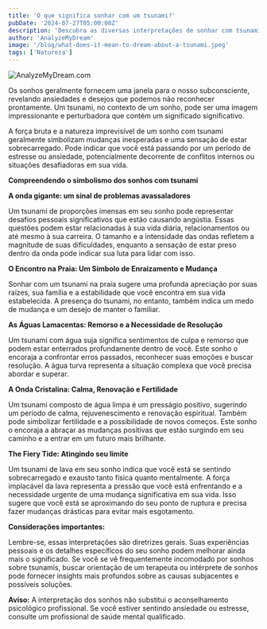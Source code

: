 ```yaml
---
title: 'O que significa sonhar com um tsunami?'
pubDate: '2024-07-27T05:00:00Z'
description: 'Descubra as diversas interpretações de sonhar com tsunami, desde mudanças inesperadas na sua vida até reflexos do seu estado emocional.'
author: 'AnalyzeMyDream'
image: '/blog/what-does-it-mean-to-dream-about-a-tsunami.jpeg'
tags: ['Natureza']
---
```


![AnalyzeMyDream.com](/blog/what-does-it-mean-to-dream-about-a-tsunami.jpeg)


Os sonhos geralmente fornecem uma janela para o nosso subconsciente, revelando ansiedades e desejos que podemos não reconhecer prontamente. Um tsunami, no contexto de um sonho, pode ser uma imagem impressionante e perturbadora que contém um significado significativo. 

A força bruta e a natureza imprevisível de um sonho com tsunami geralmente simbolizam mudanças inesperadas e uma sensação de estar sobrecarregado. Pode indicar que você está passando por um período de estresse ou ansiedade, potencialmente decorrente de conflitos internos ou situações desafiadoras em sua vida.

**Compreendendo o simbolismo dos sonhos com tsunami**

**A onda gigante: um sinal de problemas avassaladores**

Um tsunami de proporções imensas em seu sonho pode representar desafios pessoais significativos que estão causando angústia. Essas questões podem estar relacionadas à sua vida diária, relacionamentos ou até mesmo à sua carreira. O tamanho e a intensidade das ondas refletem a magnitude de suas dificuldades, enquanto a sensação de estar preso dentro da onda pode indicar sua luta para lidar com isso.

**O Encontro na Praia: Um Símbolo de Enraizamento e Mudança**

Sonhar com um tsunami na praia sugere uma profunda apreciação por suas raízes, sua família e a estabilidade que você encontra em sua vida estabelecida. A presença do tsunami, no entanto, também indica um medo de mudança e um desejo de manter o familiar.

**As Águas Lamacentas: Remorso e a Necessidade de Resolução**

Um tsunami com água suja significa sentimentos de culpa e remorso que podem estar enterrados profundamente dentro de você. Este sonho o encoraja a confrontar erros passados, reconhecer suas emoções e buscar resolução. A água turva representa a situação complexa que você precisa abordar e superar.

**A Onda Cristalina: Calma, Renovação e Fertilidade**

Um tsunami composto de água limpa é um presságio positivo, sugerindo um período de calma, rejuvenescimento e renovação espiritual. Também pode simbolizar fertilidade e a possibilidade de novos começos. Este sonho o encoraja a abraçar as mudanças positivas que estão surgindo em seu caminho e a entrar em um futuro mais brilhante.

**The Fiery Tide: Atingindo seu limite**

Um tsunami de lava em seu sonho indica que você está se sentindo sobrecarregado e exausto tanto física quanto mentalmente. A força implacável da lava representa a pressão que você está enfrentando e a necessidade urgente de uma mudança significativa em sua vida. Isso sugere que você está se aproximando do seu ponto de ruptura e precisa fazer mudanças drásticas para evitar mais esgotamento.

**Considerações importantes:**

Lembre-se, essas interpretações são diretrizes gerais. Suas experiências pessoais e os detalhes específicos do seu sonho podem melhorar ainda mais o significado. Se você se vê frequentemente incomodado por sonhos sobre tsunamis, buscar orientação de um terapeuta ou intérprete de sonhos pode fornecer insights mais profundos sobre as causas subjacentes e possíveis soluções.

**Aviso:** A interpretação dos sonhos não substitui o aconselhamento psicológico profissional. Se você estiver sentindo ansiedade ou estresse, consulte um profissional de saúde mental qualificado.